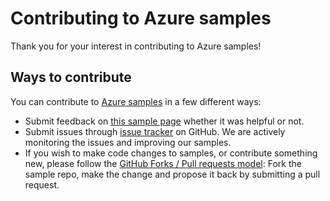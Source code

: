 # Contributing to Azure samples

Thank you for your interest in contributing to Azure samples!

## Ways to contribute

You can contribute to [Azure samples](https://github.com/Azure-Samples/cosmosdb-dotnet-create-cosmosdb-and-configure-for-eventual-consistency) in a few different ways:

- Submit feedback on [this sample page](https://azure.microsoft.com/documentation/samples/cosmosdb-dotnet-create-cosmosdb-and-configure-for-eventual-consistency/) whether it was helpful or not.  
- Submit issues through [issue tracker](https://github.com/Azure-Samples/cosmosdb-dotnet-create-cosmosdb-and-configure-for-eventual-consistency/issues) on GitHub. We are actively monitoring the issues and improving our samples.
- If you wish to make code changes to samples, or contribute something new, please follow the [GitHub Forks / Pull requests model](https://help.github.com/articles/fork-a-repo/): Fork the sample repo, make the change and propose it back by submitting a pull request.